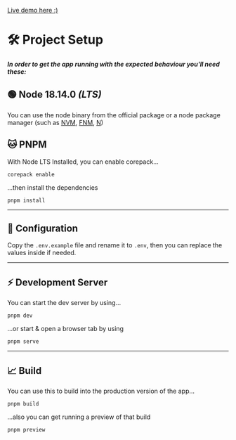 [Live demo here :)](https://support-chat-eight.vercel.app/)

# 🛠️ Project Setup
***In order to get the app running with the expected behaviour you'll need these:***

## 🟢 Node 18.14.0 *(LTS)*
You can use the node binary from the official package or a node package manager (such as [NVM](https://github.com/nvm-sh/nvm), [FNM](https://github.com/Schniz/fnm), [N](https://github.com/tj/n))

## 🐱 PNPM

With Node LTS Installed, you can enable corepack...

```shell
corepack enable
```

...then install the dependencies

```shell
pnpm install
```
---

## 📑 Configuration
Copy the `.env.example` file and rename it to `.env`, then you can replace the values inside if needed.

---

## ⚡ Development Server

You can start the dev server by using...

```shell
pnpm dev
```

...or start & open a browser tab by using

```shell
pnpm serve
```
---

## 📈 Build

You can use this to build into the production version of the app...

```shell
pnpm build
```
...also you can get running a preview of that build

```shell
pnpm preview
```
